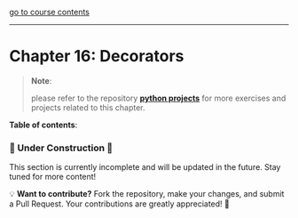 [go to course contents](https://github.com/ghimiresdp/pythrone/)
<hr>

# Chapter 16: Decorators

> **Note**:
>
> please refer to the repository
> **[python projects](https://github.com/ghimiresdp/python-projects)** for more
> exercises and projects related to this chapter.

**Table of contents**:

### 🚧 Under Construction 🚧
This section is currently incomplete and will be updated in the future. Stay tuned for more content!

💡 **Want to contribute?**
Fork the repository, make your changes, and submit a Pull Request. Your contributions are greatly appreciated! 🙌
